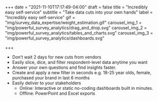 +++
date = "2021-11-10T17:17:49-04:00"
draft = false
title = "Incredibly easy self-service"
subtitle = "Take data cuts into your own hands"
label = "Incredibly easy self-service"
gif = "img/survey_data_expertise/weight_estimation.gif"
carousel_img_1 = "img/powerful_survey_analytics/drag_and_drop.svg"
carousel_img_2 = "img/powerful_survey_analytics/tables_and_charts.svg"
carousel_img_3 = "img/powerful_survey_analytics/dashboards.svg"

+++

* Don’t wait 2 days for new cuts from vendors
* Easily slice, dice, and filter respondent-level data anytime you want
* Answer your own questions and find insights faster.
* Create and apply a new filter in seconds e.g. 18-25 year olds, female, purchased your brand in last 6 months
* Easily deliver to your stakeholders
    * Online: Interactive or static no-coding dashboards built in minutes.
    * Offline: PowerPoint and Excel exports
